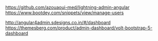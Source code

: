 https://github.com/azouaoui-med/lightning-admin-angular
https://www.bootdey.com/snippets/view/manage-users

http://angular4admin.sdesigns.co.in/#/dashboard
https://themesberg.com/product/admin-dashboard/volt-bootstrap-5-dashboard


